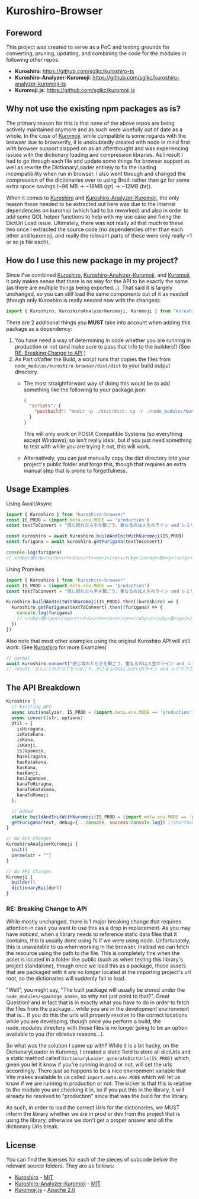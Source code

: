 # Kuroshiro-Browser

## Foreword

This project was created to serve as a PoC and testing grounds for converting, pruning, updating, and combining the code for the modules in following other repos:

- **Kuroshiro**: <https://github.com/sglkc/kuroshiro-ts>
- **Kuroshiro-Analyzer-Kuromoji**: <https://github.com/sglkc/kuroshiro-analyzer-kuromoji-ts>
- **Kuromoji.js**: <https://github.com/sglkc/kuromoji.js>

## Why not use the existing npm packages as is?

The primary reason for this is that none of the above repos are being actively maintained anymore and as such were woefully out of date as a whole. In the case of [Kuromoji](https://github.com/sglkc/kuromoji.js), while compatible is some regards with the browser due to browserify, it is undoubtedly created with node in mind first with browser support slapped on as an afterthought and was experiencing issues with the dictionary loading and compression libraries. As I result I had to go through each file and update some things for browser support as well as rewrite the DictionaryLoader entirely to fix the loading incompatibility when run in browser. I also went through and changed the compression of the dictionaries over to using Brotli rather than gz for some extra space savings (~96 MB -> ~18MB (gz) -> ~12MB (br)).

When it comes to [Kuroshiro](https://github.com/sglkc/kuroshiro-ts) and [Kuroshiro-Analyzer-Kuromoji](https://github.com/sglkc/kuroshiro-analyzer-kuromoji-ts), the only reason these needed to be extracted out here was due to the internal dependencies on kuromoji (which had to be reworked) and also in order to add some QOL helper functions to help with my use case and fixing the DictUrl Load issue. Ultimately, there was not really all that much to these two once I extracted the source code (no dependencies other than each other and kuromoji, and really the relevant parts of these were only really ~1 or so js file each).

## How do I use this new package in my project?

Since I've combined [Kuroshiro](https://github.com/sglkc/kuroshiro-ts), [Kuroshiro-Analyzer-Kuromoji](https://github.com/sglkc/kuroshiro-analyzer-kuromoji-ts), and [Kuromoji](https://github.com/sglkc/kuromoji.js), it only makes sense that there is no way for the API to be exactly the same (as there are multiple things being exported...). That said it is largely unchanged, so you can still load the same components out of it as needed (though only Kuroshiro is really needed now with the changes):

```javascript
import { Kuroshiro, KuroshiroAnalyzerKuromoji, Kuromoji } from "kuroshiro-browser"
```

There are 2 additional things you **MUST** take into account when adding this package as a dependency:
  
1. You have need a way of determining in code whether you are running in production or not (and make sure to pass that info to the builders!) (See [RE: Breaking Change to API](#re-breaking-change-to-api) )
2. As Part of/after the Build, a script runs that copies the files from `node_modules/kuroshiro-browser/dist/dict` to your build output directory.
    - The most straightforward way of doing this would be to add something like the following to your package.json:

      ```json
      {
        "scripts": {
          "postbuild": "mkdir -p ./dist/dict; cp -r ./node_modules/kuroshiro-browser/dist/dict/* ./dist/dict;"
        }
      }
      ```

      This will only work on POSIX Compatible Systems (so everything except Windows), so isn't really ideal, but if you just need something to test with while you are trying it out, this will work.

    - Alternatively, you can just manually copy the dict directory into your project's public folder and forgo this, though that requires an extra manual step that is prone to forgetfulness.

## Usage Examples

Using Await/Async

```javascript
import { Kuroshiro } from "kuroshiro-browser"
const IS_PROD = (import.meta.env.MODE == 'production')
const textToConvert = "感じ取れたら手を繋ごう、重なるのは人生のライン and レミリア最高！"

const kuroshiro = await Kuroshiro.buildAndInitWithKuromoji(IS_PROD)
const furigana = await kuroshiro.getFurigana(textToConvert)

console.log(furigana)
// <ruby>感<rp>(</rp><rt>かん</rt><rp>)</rp></ruby>じ<ruby>取<rp>(</rp><rt>と</rt><rp>)</rp></ruby>れたら<ruby>手<rp>(</rp><rt>て</rt><rp>)</rp></ruby>を<ruby>繋<rp>(</rp><rt>つな</rt><rp>)</rp></ruby>ごう、<ruby>重<rp>(</rp><rt>かさ</rt><rp>)</rp></ruby>なるのは<ruby>人生<rp>(</rp><rt>じんせい</rt><rp>)</rp></ruby>のライン and レミリア<ruby>最高<rp>(</rp><rt>さいこう</rt><rp>)</rp></ruby>！
```

Using Promises

```javascript
import { Kuroshiro } from "kuroshiro-browser"
const IS_PROD = (import.meta.env.MODE == 'production')
const textToConvert = "感じ取れたら手を繋ごう、重なるのは人生のライン and レミリア最高！"

Kuroshiro.buildAndInitWithKuromoji(IS_PROD).then((kuroshiro) => {
  kuroshiro.getFurigana(textToConvert).then((furigana) => {
    console.log(furigana)
    // <ruby>感<rp>(</rp><rt>かん</rt><rp>)</rp></ruby>じ<ruby>取<rp>(</rp><rt>と</rt><rp>)</rp></ruby>れたら<ruby>手<rp>(</rp><rt>て</rt><rp>)</rp></ruby>を<ruby>繋<rp>(</rp><rt>つな</rt><rp>)</rp></ruby>ごう、<ruby>重<rp>(</rp><rt>かさ</rt><rp>)</rp></ruby>なるのは<ruby>人生<rp>(</rp><rt>じんせい</rt><rp>)</rp></ruby>のライン and レミリア<ruby>最高<rp>(</rp><rt>さいこう</rt><rp>)</rp></ruby>！
  })
})
```

Also note that most other examples using the original Kuroshiro API will still work: (See [Kuroshiro](https://github.com/sglkc/kuroshiro-ts) for more Examples)

```javascript
// normal
await kuroshiro.convert("感じ取れたら手を繋ごう、重なるのは人生のライン and レミリア最高！", {mode:"okurigana", to:"hiragana"});
// result：かんじとれたらてをつなごう、かさなるのはじんせいのライン and レミリアさいこう！
```

## The API Breakdown

```javascript
Kuroshiro {
  // Existing API
  async init(analyzer, IS_PROD = (import.meta.env.MODE == 'production')) //Modified to set dictUrls based on env
  async convert(str, options)
  Util = {
    isHiragana,
    isKatakana,
    isKana,
    isKanji,
    isJapanese,
    hasHiragana,
    hasKatakana,
    hasKana,
    hasKanji,
    hasJapanese,
    kanaToHiragna,
    kanaToKatakana,
    kanaToRomaji
  };

  // Added
  static buildAndInitWithKuromoji(IS_PROD = (import.meta.env.MODE == 'production')) // Preferred Constructor
  getFurigana(text, debug={...console, success:console.log}) //Shorthand Command with optional debug callback
}

// No API Changes
KuroshiroAnalyzerKuromoji {
  init()
  parse(str = "")
}

// No API Changes
Kuromoji {
  builder()
  dictionaryBuilder()
}
```

### RE: Breaking Change to API

While mostly unchanged, there is 1 major breaking change that requires attention in case you want to use this as a drop in replacement. As you may have noticed, when a library needs to reference static data files that it contains, this is usually done using fs if we were using node. Unfortunately, this is unavailable to us when working in the browser. Instead we can fetch the resource using the path to the file. This is completely fine when the asset is located in a folder like public (such as when testing this library's project standalone), though once we load this as a package, those assets that are packaged with it are no longer located at the importing project's url root, so the dictionaries will suddenly fail to load.

"Well", you might say, "The built package will usually be stored under the `node_modules/<package_name>`, so why not just point to that?". Great Question! and in fact that is in exactly what you have to do in order to fetch the files from the package... while you are in the development environment that is... If you do this the urls will properly resolve to the correct locations while you are developing, though once you perform a build, the node_modules directory with those files is no longer going to be an option available to you (for obivous reasons...).

So what was the solution I came up with? While it is a bit hacky, on the DictionaryLoader in Kuromoji, I created a static field to store all dictUrls and a static method called `DictionaryLoader.generateDictUrls(IS_PROD)` which, given you let it know if you're running in prod or not, will set the urls accordingly. There just so happens to be a nice environment variable that Vite makes available to us called `import.meta.env.MODE` which will let us know if we are running in production or not. The kicker is that this is relative to the module you are checking it in, so if you put this in the library, it will already be resolved to "production" since that was the build for the library.

As such, in order to load the correct Urls for the dictionaries, we MUST inform the library whether we are in prod or dev from the project that is using the library, otherwise we don't get a proper answer and all the dictionary Urls break.

## License

You can find the licenses for each of the pieces of subcode below the relevant source folders. They are as follows:

- [Kuroshiro](src/kuroshiro) - [MIT](src/kuroshiro/LICENSE)
- [Kuroshiro-Analyzer-Kuromoji](src/kuroshiro-analyzer-kuromoji) - [MIT](src/kuroshiro-analyzer-kuromoji/LICENSE)
- [Kuromoji.js](src/kuromoji) - [Apache 2.0](src/kuromoji/LICENSE-2.0.txt)
